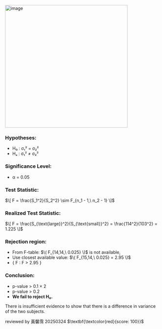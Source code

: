 <img width="400" alt="image" src="https://github.com/user-attachments/assets/1a7224a6-1525-4dd9-9f6a-175053ac2caf" />    

### Hypotheses:
- H₀ : σ₁² = σ₂²  
- Hₐ : σ₁² ≠ σ₂²  

### Significance Level:
- α = 0.05

### Test Statistic:
$\[
F = \frac{S_1^2}{S_2^2} \sim F_{n_1 - 1,\ n_2 - 1}
\]$

### Realized Test Statistic:
$\[
F = \frac{S_{\text{large}}^2}{S_{\text{small}}^2} = \frac{114^2}{103^2} = 1.225
\]$

### Rejection region:
- From F-table: $\( F_{14,14,\ 0.025} \)$ is not available,
- Use closest available value: $\( F_{15,14,\ 0.025} = 2.95 \)$
- { F : F > 2.95 }



### Conclusion:
- p-value > 0.1 × 2  
- p-value > 0.2
- **We fail to reject H₀.**

There is insufficient evidence to show that there is a difference in variance of the two subjects.

reviewed by 黃馨霈 20250324 $\textbf{\textcolor{red}{score: 100}}$
